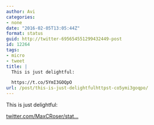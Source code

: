 ```yaml
---
author: Avi
categories:
- none
date: "2016-02-05T13:05:44Z"
format: status
guid: http://twitter-695654551299432449-post
id: 12264
tags:
- micro
- tweet
title: |
  This is just delightful:

  https://t.co/5YmI3GOQpO
url: /post/this-is-just-delightfulhttpst-co5ymi3goqpo/
---
```

This is just delightful:

[twitter.com/MaxCRoser/stat…](https://twitter.com/MaxCRoser/status/695641588152864768)